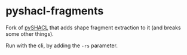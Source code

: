 # pyshacl-fragments

Fork of [pySHACL](https://github.com/RDFLib/pySHACL) that adds shape fragment extraction to it (and breaks some other things).

Run with the cli, by adding the `-rs` parameter.
